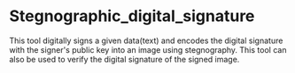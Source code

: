 # Stegnographic_digital_signature

This tool digitally signs a given data(text) and encodes the digital signature with the signer's public key into an image using stegnography.
This tool can also be used to verify the digital signature of the signed image. 
